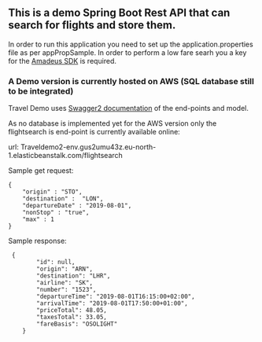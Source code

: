 ## This is a demo Spring Boot Rest API that can search for flights and store them.

In order to run this application you need to set up the application.properties file as per appPropSample.
In order to perform a low fare searh you a key for the [Amadeus SDK](https://developers.amadeus.com/) is required.



### A Demo version is currently hosted on AWS (SQL database still to be integrated)

Travel Demo uses [Swagger2 documentation](http://traveldemo2-env.gus2umu43z.eu-north-1.elasticbeanstalk.com/swagger-ui.html) of the end-points and model.


As no database is implemented yet for the AWS version only the flightsearch is end-point is currently available online:

url: Traveldemo2-env.gus2umu43z.eu-north-1.elasticbeanstalk.com/flightsearch

Sample get request:
```
{
	"origin" : "STO",
	"destination" :  "LON",
	"departureDate" : "2019-08-01",
	"nonStop" : "true",
	"max" : 1
}
```

Sample response:
```
 { 
        "id": null,
        "origin": "ARN",
        "destination": "LHR",
        "airline": "SK",
        "number": "1523",
        "departureTime": "2019-08-01T16:15:00+02:00",
        "arrivalTime": "2019-08-01T17:50:00+01:00",
        "priceTotal": 48.05,
        "taxesTotal": 33.05,
        "fareBasis": "OSOLIGHT"
    }
```
